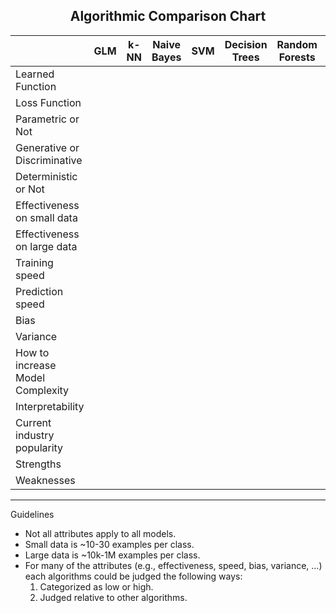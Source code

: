 <center><h2>Algorithmic Comparison Chart</h2></center>

|                 | GLM  |  k-NN  | Naive Bayes | SVM | Decision Trees | Random Forests | … | 
|:----------------|:----:|:------:|:-----------:|:---:|:--------------:|:--------------:|:-:|
| Learned Function |     |        |             |     |                |                |   | 
| Loss Function    |   
| Parametric or Not
| Generative or Discriminative
| Deterministic or Not
| Effectiveness on small data
| Effectiveness on large data
| Training speed
| Prediction speed
| Bias
| Variance
| How to increase Model Complexity 
| Interpretability
| Current industry popularity
| Strengths
| Weaknesses


------
Guidelines

- Not all attributes apply to all models.
- Small data is ~10-30 examples per class.
- Large data is ~10k-1M examples per class.
- For many of the attributes (e.g., effectiveness, speed, bias, variance, …) each algorithms could be judged the following ways:
	1. Categorized as low or high. 
	1. Judged relative to other algorithms. 
